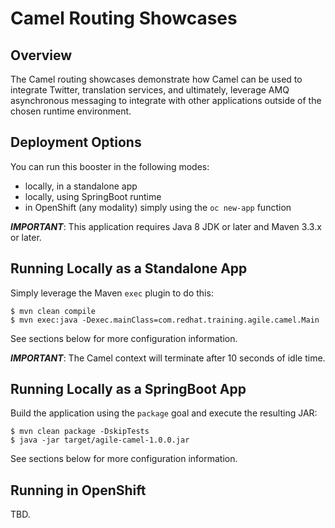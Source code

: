 Camel Routing Showcases
=======================

Overview
--------

The Camel routing showcases demonstrate how Camel can be used to integrate
Twitter, translation services, and ultimately, leverage AMQ asynchronous
messaging to integrate with other applications outside of the chosen runtime
environment.

Deployment Options
------------------

You can run this booster in the following modes:

- locally, in a standalone app
- locally, using SpringBoot runtime
- in OpenShift (any modality) simply using the ``oc new-app`` function

***IMPORTANT***: This application requires Java 8 JDK or later and Maven 3.3.x or later.

Running Locally as a Standalone App
-----------------------------------

Simply leverage the Maven ``exec`` plugin to do this:

    $ mvn clean compile
    $ mvn exec:java -Dexec.mainClass=com.redhat.training.agile.camel.Main

See sections below for more configuration information.

***IMPORTANT***: The Camel context will terminate after 10 seconds of idle time.

Running Locally as a SpringBoot App
-----------------------------------

Build the application using the ``package`` goal and execute the resulting JAR:

    $ mvn clean package -DskipTests
    $ java -jar target/agile-camel-1.0.0.jar

See sections below for more configuration information.

Running in OpenShift
--------------------

TBD.

